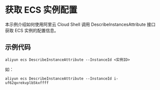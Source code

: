 # 获取 ECS 实例配置

本示例介绍如何使用阿里云 Cloud Shell 调用 DescribeInstancesAttribute 接口获取 ECS 实例的配置信息。

## 示例代码

```
aliyun ecs DescribeInstanceAttribute --InstanceId <实例ID>
```
如：
```
aliyun ecs DescribeInstanceAttribute --InstanceId i-uf62qxrekvplb5kxffff
```
